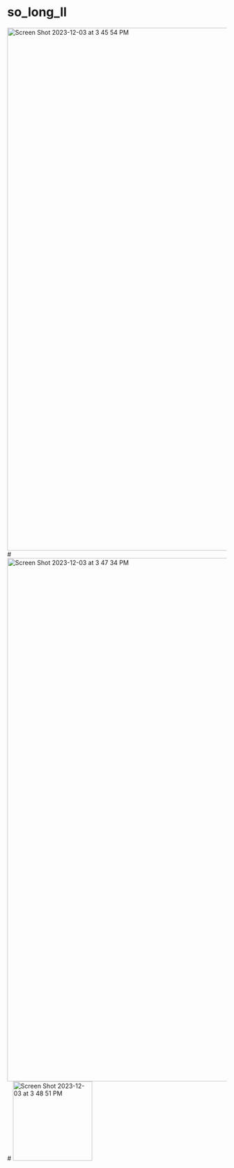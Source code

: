 # so_long_ll
<img width="1199" alt="Screen Shot 2023-12-03 at 3 45 54 PM" src="https://github.com/SukritPrem/so_long_ll/assets/104684954/8c239cd8-d9b0-4958-a2b0-f895cd82c662">
#
<img width="1200" alt="Screen Shot 2023-12-03 at 3 47 34 PM" src="https://github.com/SukritPrem/so_long_ll/assets/104684954/10326b0c-9614-4e1a-890c-101acd328514">
#
<img width="182" alt="Screen Shot 2023-12-03 at 3 48 51 PM" src="https://github.com/SukritPrem/so_long_ll/assets/104684954/35b59082-1620-4407-9a52-a628e01fab0d">
